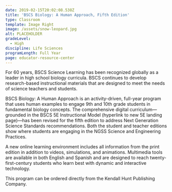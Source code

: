 ```yaml
---
date: 2019-02-15T20:02:08.538Z
title: 'BSCS Biology: A Human Approach, Fifth Edition'
type: Classroom
template: Image Right
image: /assets/snow-leopard.jpg
alt: PLACEHOLDER
gradeLevel:
  - High
discipline: Life Sciences
programLength: Full Year
page: educator-resource-center
---
```

For 60 years, BSCS Science Learning has been recognized globally as a leader in high school biology curricula. BSCS continues to develop research-based instructional materials that are designed to meet the needs of science teachers and students. 



BSCS Biology: A Human Approach is an activity-driven, full-year program that uses human examples to engage 9th and 10th grade students in fundamental biology concepts. The comprehensive digital curriculum—grounded in the BSCS 5E Instructional Model (hyperlink to new 5E landing page)—has been revised for the fifth edition to address Next Generation Science Standards recommendations. Both the student and teacher editions show where students are engaging in the NGSS Science and Engineering Practices. 

A new online learning environment includes all information from the print edition in addition to videos, simulations, and animations. Multimedia tools are available in both English and Spanish and are designed to reach twenty-first-century students who learn best with dynamic and interactive technology. 

This program can be ordered directly from the Kendall Hunt Publishing Company.  

<a href="https://k12.kendallhunt.com/program/bscs-biology-human-approach-fifth-edition" target="_blank" class="btn btn-primary">
